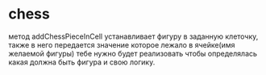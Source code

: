 # chess
метод addChessPieceInCell устанавливает фигуру в заданную клеточку, также в него передается значение которое лежало в ячейке(имя желаемой фигуры) тебе нужно будет реализовать чтобы определялась какая должна быть фигура и свою логику.
